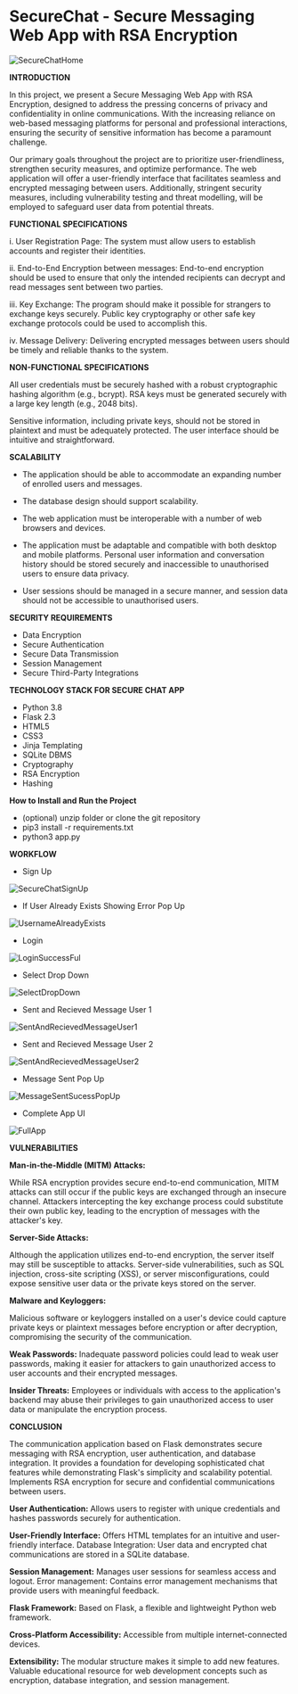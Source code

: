 # SecureChat - Secure Messaging Web App with RSA Encryption
![SecureChatHome](https://github.com/AkshayTakke/secureChat/assets/54357275/087b6cf8-05e9-46f9-96e1-0fa0b05087b7)

<b>INTRODUCTION</b>

In this  project, we present a Secure Messaging Web App with RSA Encryption, designed to address the pressing concerns of privacy and confidentiality in online communications. With the increasing reliance on web-based messaging platforms for personal and professional interactions, ensuring the security of sensitive information has become a paramount challenge.

Our primary goals throughout the project are to prioritize user-friendliness, strengthen security measures, and optimize performance. The web application will offer a user-friendly interface that facilitates seamless and encrypted messaging between users. Additionally, stringent security measures, including vulnerability testing and threat modelling, will be employed to safeguard user data from potential threats.

<b>FUNCTIONAL SPECIFICATIONS</b>

i.	User Registration Page: The system must allow users to establish accounts and register their identities.

ii.	End-to-End Encryption between messages: End-to-end encryption should be used to ensure that only the intended recipients can decrypt and read messages sent between two parties.

iii.	Key Exchange: The program should make it possible for strangers to exchange keys securely. Public key cryptography or other safe key exchange protocols could be used to accomplish this.

iv.	Message Delivery: Delivering encrypted messages between users should be timely and reliable thanks to the system.

<b>NON-FUNCTIONAL SPECIFICATIONS</b>

All user credentials must be securely hashed with a robust cryptographic hashing algorithm (e.g., bcrypt). RSA keys must be generated securely with a large key length (e.g., 2048 bits). 

Sensitive information, including private keys, should not be stored in plaintext and must be adequately protected. The user interface should be intuitive and straightforward.

<b>SCALABILITY</b> 

-	The application should be able to accommodate an expanding number of enrolled users and messages.
  
-	The database design should support scalability.
  
-	The web application must be interoperable with a number of web browsers and devices.
  
-	The application must be adaptable and compatible with both desktop and mobile platforms. Personal user information and conversation history should be stored securely and inaccessible to unauthorised users to ensure data privacy.
  
-	User sessions should be managed in a secure manner, and session data should not be accessible to unauthorised users.

<b>SECURITY REQUIREMENTS</b>

-	Data Encryption
-	Secure Authentication
-	Secure Data Transmission
-	Session Management
-	Secure Third-Party Integrations

<b>TECHNOLOGY STACK FOR SECURE CHAT APP</b>

-	Python 3.8
-	Flask 2.3
-	HTML5
-	CSS3
-	Jinja Templating
-	SQLite DBMS
-	Cryptography
-	RSA Encryption
-	Hashing

<b>How to Install and Run the Project</b>

- (optional) unzip folder or clone the git repository
- pip3 install -r requirements.txt
- python3 app.py

<b>WORKFLOW</b>

- Sign Up
  
![SecureChatSignUp](https://github.com/AkshayTakke/secureChat/assets/54357275/a563946e-fd75-45be-b1d0-796c9ec5715b)

- If User Already Exists Showing Error Pop Up

![UsernameAlreadyExists](https://github.com/AkshayTakke/secureChat/assets/54357275/e494a7e5-f56e-4193-8d39-0566d5fb75a3)

- Login

![LoginSuccessFul](https://github.com/AkshayTakke/secureChat/assets/54357275/0ccfb93f-0b28-45c3-bc22-9466a234e2b1)

- Select Drop Down

![SelectDropDown](https://github.com/AkshayTakke/secureChat/assets/54357275/01570186-65ac-4a3d-b434-261fc403755a)

- Sent and Recieved Message User 1

![SentAndRecievedMessageUser1](https://github.com/AkshayTakke/secureChat/assets/54357275/47c98d82-c95f-488b-ae69-047c5b65ed77)

- Sent and Recieved Message User 2

![SentAndRecievedMessageUser2](https://github.com/AkshayTakke/secureChat/assets/54357275/671767ad-39f2-41fb-8d67-75e7d17f2e86)

- Message Sent Pop Up

![MessageSentSucessPopUp](https://github.com/AkshayTakke/secureChat/assets/54357275/c10cd710-2c90-469b-8883-23ffbe70f4e0)

- Complete App UI

![FullApp](https://github.com/AkshayTakke/secureChat/assets/54357275/94a18dcb-1fb5-429e-9cc0-dbe7d9be34be)



<b>VULNERABILITIES</b>

<b>Man-in-the-Middle (MITM) Attacks:</b> 

While RSA encryption provides secure end-to-end communication, MITM attacks can still occur if the public keys are exchanged through an insecure channel. Attackers intercepting the key exchange process could substitute their own public key, leading to the encryption of messages with the attacker's key.

<b>Server-Side Attacks:</b>

Although the application utilizes end-to-end encryption, the server itself may still be susceptible to attacks. Server-side vulnerabilities, such as SQL injection, cross-site scripting (XSS), or server misconfigurations, could expose sensitive user data or the private keys stored on the server.

<b>Malware and Keyloggers:</b>

Malicious software or keyloggers installed on a user's device could capture private keys or plaintext messages before encryption or after decryption, compromising the security of the communication.

<b>Weak Passwords:</b> 
Inadequate password policies could lead to weak user passwords, making it easier for attackers to gain unauthorized access to user accounts and their encrypted messages.

<b>Insider Threats:</b>
Employees or individuals with access to the application's backend may abuse their privileges to gain unauthorized access to user data or manipulate the encryption process.

<b>CONCLUSION</b>

The communication application based on Flask demonstrates secure messaging with RSA encryption, user authentication, and database integration. It provides a foundation for developing sophisticated chat features while demonstrating Flask's simplicity and scalability potential. Implements RSA encryption for secure and confidential communications between users. 

<b>User Authentication:</b> 
Allows users to register with unique credentials and hashes passwords securely for authentication. 

<b>User-Friendly Interface:</b> 
Offers HTML templates for an intuitive and user-friendly interface. Database Integration: User data and encrypted chat communications are stored in a SQLite database. 

<b>Session Management:</b>
Manages user sessions for seamless access and logout. Error management: Contains error management mechanisms that provide users with meaningful feedback. 

<b>Flask Framework:</b> 
Based on Flask, a flexible and lightweight Python web framework. 

<b>Cross-Platform Accessibility:</b>
Accessible from multiple internet-connected devices. 

<b>Extensibility:</b> The modular structure makes it simple to add new features. Valuable educational resource for web development concepts such as encryption, database integration, and session management.


